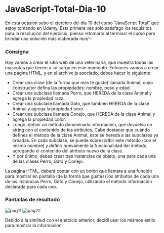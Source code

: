 # JavaScript-Total-Dia-10
En esta ocasión subo el ejercicio del día 10 del curso "JavaScript Total" que estoy tomando en Udemy. 
Esta primera vez solo satisfago los requisitos para la resolución del ejercicio, 
pienso retomarlo al terminar el curso para brindar una solución más elaborada nun/✨

### Consigna
Hoy vamos a crear el sitio web de una veterinaria, que muestra todas las mascotas que tienen a su cargo en este momento.
Entonces vamos a crear una pagina HTML, y en el archivo js asociado, debes hacer lo siguiente:

* Crear una clase (de la forma que más te guste) llamada Animal, cuyo constructor defina las propiedades: nombre, peso y edad.
* Crear una subclase llamada Perro, que HEREDA de la clase Animal y agrega la propiedad raza.
* Crear una subclase llamada Gato, que también HEREDA de la clase Animal y agrega la propiedad sexo.
* Crear una subclase llamada Conejo, que HEREDA de la clase Animal y agrega la propiedad color.
* Luego, definir un método denominado información, que devuelva un string con el contenido de los atributos. 
  Cabe destacar que cuando defines el método de la clase Animal, este se hereda a las subclases ya creadas. 
  En cada subclase, se puede sobrescribir este método (con el mismo nombre) y definir nuevamente la funcionalidad del método, 
  agregando el contenido del atributo nuevo de la clase.
* Y por último, debes crear tres instancias de objeto, una para cada una de las clases Perro, Gato y Conejo.

La pagina HTML, deberá contar con un botón que llamara a una función para mostrar en pantalla (de la forma que gustes) 
los atributos de cada una de las instancias Perro, Gato y Conejo, utilizando el método información declarada para cada uno.

### Pantallas de resultado
![pag11](https://github.com/Alejandro-Az/JavaScript-Total-Dia-10/assets/105530752/e3f352c7-8e6f-4cf8-a0dd-40472ec39601)
![pag22](https://github.com/Alejandro-Az/JavaScript-Total-Dia-10/assets/105530752/cc0f6677-b97b-4763-add3-ac7ce687bd13)

Debido a la similtud con el ejercicio anterior, decidí usar los mismos estilo para mostrar la información.
